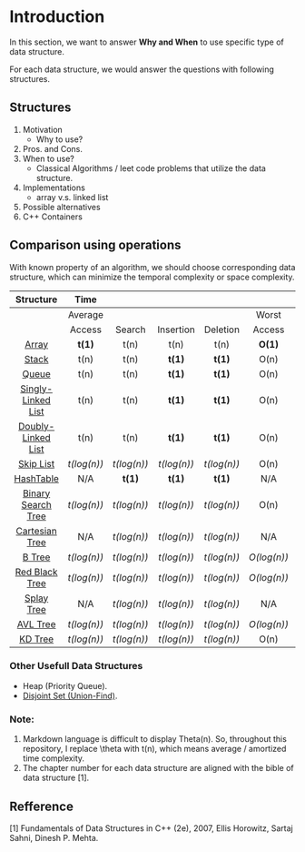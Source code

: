 # Introduction

In this section, we want to answer **Why and When** to use specific type of data structure.

For each data structure, we would answer the questions with following structures.
## Structures
1. Motivation 
    - Why to use?
2. Pros. and Cons. 
3. When to use? 
    - Classical Algorithms / leet code problems that utilize the data structure.
4. Implementations
    - array v.s. linked list
5. Possible alternatives
6. C++ Containers

## Comparison using operations
With known property of an algorithm, we should choose corresponding data structure, which can minimize the temporal complexity or space complexity. 

Structure |**Time**| | | | | | | |**Space**
:-----:|:-----:|:-----:|:-----:|:-----:|:-----:|:-----:|:-----:|:-----:|:-----:
 ||Average| | | |Worst| | | |Worst
 ||Access|Search|Insertion|Deletion|Access|Search|Insertion|Deletion|-
[Array](../1_DataStructure/ch2_Array/Array.md)|**t(1)**|t(n)|t(n)|t(n)|**O(1)**|O(n)|O(n)|O(n)|O(n)
[Stack](../1_DataStructure/ch3_StackAndQueue/3_2_Stack.md)|t(n)|t(n)|**t(1)**|**t(1)**|O(n)|O(n)|**O(1)**|**O(1)**|O(n)
[Queue](../1_DataStructure/ch3_StackAndQueue/3_3_Queue.md)|t(n)|t(n)|**t(1)**|**t(1)**|O(n)|O(n)|**O(1)**|**O(1)**|O(n)
[Singly-Linked List](../1_DataStructure/ch4_LinkedList/4_1_SinglyLinkedList.md)|t(n)|t(n)|**t(1)**|**t(1)**|O(n)|O(n)|**O(1)**|**O(1)**|O(n)
[Doubly-Linked List](../1_DataStructure/ch4_LinkedList/4_10_DoublyLinkedList.md)|t(n)|t(n)|**t(1)**|**t(1)**|O(n)|O(n)|**O(1)**|**O(1)**|O(n)
[Skip List](../1_DataStructure/Others/SkipList.md)|*t(log(n))*|*t(log(n))*|*t(log(n))*|*t(log(n))*|O(n)|O(n)|O(n)|O(n)|*O(log(n))*
[HashTable](../1_DataStructure/ch8_Hash/8_2_Hashtable.md)|N/A|**t(1)**|**t(1)**|**t(1)**|N/A|O(n)|O(n)|O(n)|O(n)
[Binary Search Tree](../1_DataStructure/ch5_Tree/5_7_BST.md)|*t(log(n))*|*t(log(n))*|*t(log(n))*|*t(log(n))*|O(n)|O(n)|O(n)|O(n)|O(n)
[Cartesian Tree](../1_DataStructureOthers/CartesianTree.md)|N/A|*t(log(n))*|*t(log(n))*|*t(log(n))*|N/A|O(n)|O(n)|O(n)|O(n)
[B Tree](../1_DataStructure/ch11_MultipathSearchTree/11_2_B_Tree.md)|*t(log(n))*|*t(log(n))*|*t(log(n))*|*t(log(n))*|*O(log(n))*|*O(log(n))*|*O(log(n))*|*O(log(n))*|O(n)
[Red Black Tree](../1_DataStructure/ch10_HigPerformancyBinarySearchTree/10_3_RedBlackTree.md)|*t(log(n))*|*t(log(n))*|*t(log(n))*|*t(log(n))*|*O(log(n))*|*O(log(n))*|*O(log(n))*|*O(log(n))*|O(n)
[Splay Tree](../1_DataStructure/ch10_HigPerformancyBinarySearchTree/10_4_SplayTree.md)|N/A|*t(log(n))*|*t(log(n))*|*t(log(n))*|N/A|*O(log(n))*|*O(log(n))*|*O(log(n))*|O(n)
[AVL Tree](../1_DataStructure/ch10_HigPerformancyBinarySearchTree/10_2_AVL_Tree.md)|*t(log(n))*|*t(log(n))*|*t(log(n))*|*t(log(n))*|*O(log(n))*|*O(log(n))*|*O(log(n))*|*O(log(n))*|O(n)
[KD Tree](../1_DataStructure/Others/KD_Tree.md)|*t(log(n))*|*t(log(n))*|*t(log(n))*|*t(log(n))*|O(n)|O(n)|O(n)|O(n)|O(n)

### Other Usefull Data Structures
- Heap (Priority Queue).
- [Disjoint Set (Union-Find)](../1_DataStructure/Others/DisjointSet.md).

### Note: 
1. Markdown language is difficult to display Theta(n). So, throughout this repository, I replace \theta with t(n), which means average / amortized time complexity.
2. The chapter number for each data structure are aligned with the bible of data structure [1].

## Refference
[1] Fundamentals of Data Structures in C++ (2e), 2007, Ellis Horowitz, Sartaj Sahni, Dinesh P. Mehta.
